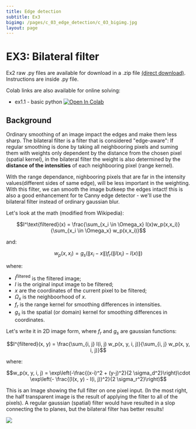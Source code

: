 ```yaml
---
title: Edge detection
subtitle: Ex3
bigimg: /pages/c_03_edge_detection/c_03_bigimg.jpg
layout: page
---
```


# EX3: Bilateral filter

Ex2 raw .py files are available for download in a .zip file [(direct download)](https://github.com/YoniChechik/AI_is_Math/raw/master/c_03_edge_detection/site_docs/ex3/ex3.zip). Instructions are inside .py file.

Colab links are also available for online solving:
- ex1.1 - basic python [![Open In Colab](https://colab.research.google.com/assets/colab-badge.svg)](https://colab.research.google.com/github/YoniChechik/AI_is_Math/blob/masterc_03_edge_detection/site_docs/ex3/ex3.ipynb)

## Background

Ordinary smoothing of an image impact the edges and make them less sharp.
The bilateral filter is a filter that is considered "edge-aware":
If regular smoothing is done by taking all neighbooring pixels and suming them with weights only dependent by the distance from the chosen pixel (spatial kernel), in the bilateral filter the weight is also determined by the **distance of the intensities** of each neighbooring pixel (range kernel).

With the range dependance, nighbooring pixels that are far in the intensity values(different sides of same edge), will be less important in the weighting.
With this filter, we can smooth the image butkeep the edges intact! this is also a good enhancement for te Canny edge detector - we'll use the bilateral filter instead of ordinary gaussian blur.

Let's look at the math (modified from Wikipedia):

$$I^\text{filtered}(x) = \frac{\sum_{x_i \in \Omega_x} I(x)w_p(x,x_i)}{\sum_{x_i \in \Omega_x} w_p(x,x_i)}$$

and:

$$w_p(x,x_i) = g_s(\|x_i - x\|)f_r(\|I(x_i) - I(x)\|)$$

where:

- $I^\text{filtered}$ is the filtered image;
- $I$ is the original input image to be filtered;
- $x$ are the coordinates of the current pixel to be filtered;
- $\Omega_x$ is the neighboorhood of $x$.
- $f_r$ is the range kernel for smoothing differences in intensities.
- $g_s$ is the spatial (or domain) kernel for smoothing differences in coordinates.

Let's write it in 2D image form, where $f_r$ and $g_s$ are gaussian functions:

$$I^{filtered}(x, y) = \frac{\sum_{i, j} I(i, j) w_p(x, y, i, j)}{\sum_{i, j} w_p(x, y, i, j)}$$

where: 

$$w_p(x, y, i, j) = \exp\left(-\frac{(x-i)^2 + (y-j)^2}{2 \sigma_d^2}\right)\cdot  \exp\left(- \frac{(I(x, y) - I(i, j))^2}{2 \sigma_r^2}\right)$$


This is an Image showing the full filter on one pixel input.
(In the most right, the half transparent image is the result of applying the filter to all of the pixels).
A regular gaussian (spatial) filter would have resulted in a slop connecting the to planes, but the bilateral filter has better results!


![](https://github.com/YoniChechik/AI_is_Math/raw/master/c_03_edge_detection/site_metadata/bilateral_filter.png)